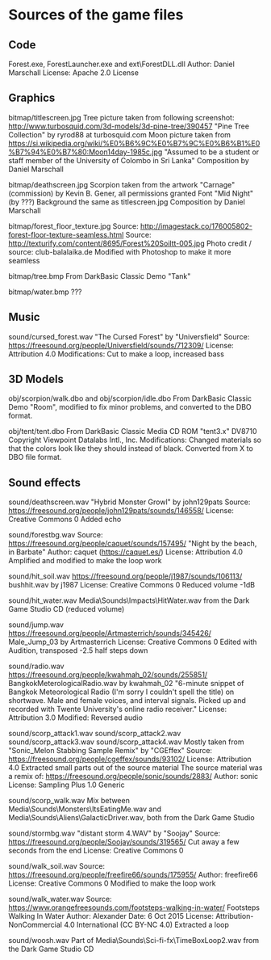 
# Sources of the game files

## Code

Forest.exe, ForestLauncher.exe and ext\ForestDLL.dll
	Author: Daniel Marschall
	License: Apache 2.0 License

## Graphics

bitmap/titlescreen.jpg
	Tree picture taken from following screenshot:
		http://www.turbosquid.com/3d-models/3d-pine-tree/390457
		"Pine Tree Collection" by ryrod88 at turbosquid.com
	Moon picture taken from
		https://si.wikipedia.org/wiki/%E0%B6%9C%E0%B7%9C%E0%B6%B1%E0%B7%94%E0%B7%80:Moon14day-1985c.jpg
		"Assumed to be a student or staff member of the University of Colombo in Sri Lanka"
	Composition by Daniel Marschall
	
bitmap/deathscreen.jpg
	Scorpion taken from the artwork "Carnage" (commission) by Kevin B. Gener, all permissions granted
	Font "Mid Night" (by ???)
	Background the same as titlescreen.jpg
	Composition by Daniel Marschall

bitmap/forest_floor_texture.jpg
	Source: http://imagestack.co/176005802-forest-floor-texture-seamless.html
	Source: http://texturify.com/content/8695/Forest%20Soiltt-005.jpg
	Photo credit / source: club-balalaika.de
	Modified with Photoshop to make it more seamless

bitmap/tree.bmp
	From DarkBasic Classic Demo "Tank"

bitmap/water.bmp
	???

## Music

sound/cursed_forest.wav
	"The Cursed Forest" by "Universfield"
	Source: https://freesound.org/people/Universfield/sounds/712309/
	License: Attribution 4.0
	Modifications: Cut to make a loop, increased bass

## 3D Models

obj/scorpion/walk.dbo and obj/scorpion/idle.dbo
	From DarkBasic Classic Demo "Room", modified to fix minor problems,
	and converted to the DBO format.

obj/tent/tent.dbo
	From DarkBasic Classic Media CD ROM "tent3.x"
	DV8710 Copyright Viewpoint Datalabs Intl., Inc.
	Modifications: Changed materials so that the colors look like they should instead of black.
	Converted from X to DBO file format.

## Sound effects

sound/deathscreen.wav
	"Hybrid Monster Growl" by john129pats
	Source: https://freesound.org/people/john129pats/sounds/146558/
	License: Creative Commons 0
	Added echo

sound/forestbg.wav
	Source: https://freesound.org/people/caquet/sounds/157495/
	"Night by the beach, in Barbate"
	Author: caquet (https://caquet.es/)
	License: Attribution 4.0
	Amplified and modified to make the loop work

sound/hit_soil.wav
	https://freesound.org/people/j1987/sounds/106113/
	bushhit.wav by j1987
	License: Creative Commons 0
	Reduced volume -1dB

sound/hit_water.wav
	Media\Sounds\Impacts\HitWater.wav from the Dark Game Studio CD (reduced volume)

sound/jump.wav
	https://freesound.org/people/Artmasterrich/sounds/345426/
	Male_Jump_03 by Artmasterrich
	License: Creative Commons 0
	Edited with Audition, transposed -2.5 half steps down

sound/radio.wav
	https://freesound.org/people/kwahmah_02/sounds/255851/
	BangkokMeterologicalRadio.wav by kwahmah_02
	"6-minute snippet of Bangkok Meteorological Radio (I'm sorry I couldn't spell the title) on shortwave. Male and female voices, and interval signals. Picked up and recorded with Twente University's online radio receiver."
	License: Attribution 3.0
	Modified: Reversed audio

sound/scorp_attack1.wav
sound/scorp_attack2.wav
sound/scorp_attack3.wav
sound/scorp_attack4.wav
	Mostly taken from "Sonic_Melon Stabbing Sample Remix" by "CGEffex"
		Source: https://freesound.org/people/cgeffex/sounds/93102/
		License: Attribution 4.0
	Extracted small parts out of the source material
		The source material was a remix of: https://freesound.org/people/sonic/sounds/2883/
		Author: sonic
		License: Sampling Plus 1.0 Generic

sound/scorp_walk.wav
	Mix between Media\Sounds\Monsters\ItsEatingMe.wav and Media\Sounds\Aliens\GalacticDriver.wav, both from the Dark Game Studio

sound/stormbg.wav
	"distant storm 4.WAV" by "Soojay"
	Source: https://freesound.org/people/Soojay/sounds/319565/
	Cut away a few seconds from the end
	License: Creative Commons 0

sound/walk_soil.wav
	Source: https://freesound.org/people/freefire66/sounds/175955/
	Author: freefire66
	License: Creative Commons 0
	Modified to make the loop work

sound/walk_water.wav
	Source: https://www.orangefreesounds.com/footsteps-walking-in-water/
	Footsteps Walking In Water
	Author: Alexander
	Date: 6 Oct 2015
	License: Attribution-NonCommercial 4.0 International (CC BY-NC 4.0)
	Extracted a loop

sound/woosh.wav
	Part of Media\Sounds\Sci-fi-fx\TimeBoxLoop2.wav from the Dark Game Studio CD
